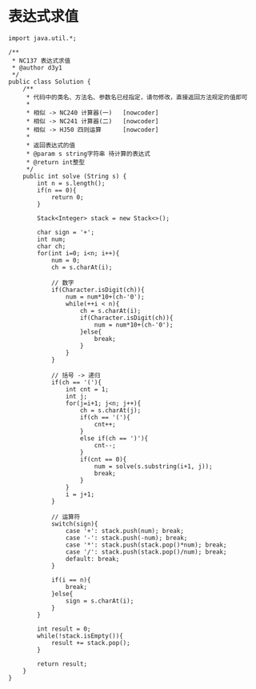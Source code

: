 # 表达式求值

    import java.util.*;
    
    /**
     * NC137 表达式求值
     * @author d3y1
     */
    public class Solution {
        /**
         * 代码中的类名、方法名、参数名已经指定，请勿修改，直接返回方法规定的值即可
         * 
         * 相似 -> NC240 计算器(一)   [nowcoder]
         * 相似 -> NC241 计算器(二)   [nowcoder]
         * 相似 -> HJ50 四则运算      [nowcoder]
         *
         * 返回表达式的值
         * @param s string字符串 待计算的表达式
         * @return int整型
         */
        public int solve (String s) {
            int n = s.length();
            if(n == 0){
                return 0;
            }
    
            Stack<Integer> stack = new Stack<>();
    
            char sign = '+';
            int num;
            char ch;
            for(int i=0; i<n; i++){
                num = 0;
                ch = s.charAt(i);
    
                // 数字
                if(Character.isDigit(ch)){
                    num = num*10+(ch-'0');
                    while(++i < n){
                        ch = s.charAt(i);
                        if(Character.isDigit(ch)){
                            num = num*10+(ch-'0');
                        }else{
                            break;
                        }
                    }
                }
    
                // 括号 -> 递归
                if(ch == '('){
                    int cnt = 1;
                    int j;
                    for(j=i+1; j<n; j++){
                        ch = s.charAt(j);
                        if(ch == '('){
                            cnt++;
                        }
                        else if(ch == ')'){
                            cnt--;
                        }
                        if(cnt == 0){
                            num = solve(s.substring(i+1, j));
                            break;
                        }
                    }
                    i = j+1;
                }
    
                // 运算符
                switch(sign){
                    case '+': stack.push(num); break;
                    case '-': stack.push(-num); break;
                    case '*': stack.push(stack.pop()*num); break;
                    case '/': stack.push(stack.pop()/num); break;
                    default: break;
                }
    
                if(i == n){
                    break;
                }else{
                    sign = s.charAt(i);
                }
            }
    
            int result = 0;
            while(!stack.isEmpty()){
                result += stack.pop();
            }
    
            return result;
        }
    }
    

